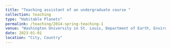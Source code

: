 ```yaml
---
title: "Teaching assistant of an undergraduate course "
collection: teaching
type: "Habitable Planets"
permalink: /teaching/2014-spring-teaching-1
venue: "Washington University in St. Louis, Department of Earth, Environmental, and Planetary Sciences"
date: 2023-01-01
location: "City, Country"
---
```


